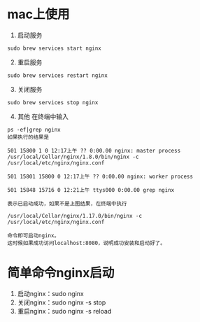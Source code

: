 # mac上使用

1. 启动服务
```
sudo brew services start nginx
```
2. 重启服务
```
sudo brew services restart nginx
```
3. 关闭服务
```
sudo brew services stop nginx
```
4. 其他
在终端中输入
```
ps -ef|grep nginx
如果执行的结果是

501 15800 1 0 12:17上午 ?? 0:00.00 nginx: master process /usr/local/Cellar/nginx/1.8.0/bin/nginx -c /usr/local/etc/nginx/nginx.conf

501 15801 15800 0 12:17上午 ?? 0:00.00 nginx: worker process

501 15848 15716 0 12:21上午 ttys000 0:00.00 grep nginx

表示已启动成功，如果不是上图结果，在终端中执行

/usr/local/Cellar/nginx/1.17.0/bin/nginx -c /usr/local/etc/nginx/nginx.conf

命令即可启动nginx。
这时候如果成功访问localhost:8080，说明成功安装和启动好了。
```
# 简单命令nginx启动
1. 启动nginx：sudo nginx
2. 关闭nginx：sudo nginx -s  stop
3. 重启nginx：sudo nginx -s reload
